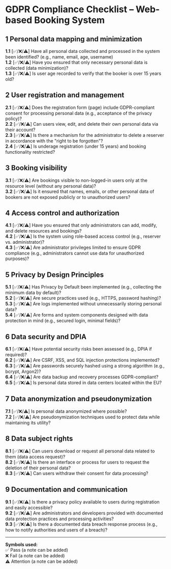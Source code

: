 # GDPR Compliance Checklist – Web-based Booking System

## 1 Personal data mapping and minimization
**1.1** [✅/❌/⚠️] Have all personal data collected and processed in the system been identified? (e.g., name, email, age, username)  
**1.2** [✅/❌/⚠️] Have you ensured that only necessary personal data is collected (data minimization)?  
**1.3** [✅/❌/⚠️] Is user age recorded to verify that the booker is over 15 years old?  

## 2 User registration and management  
**2.1** [✅/❌/⚠️] Does the registration form (page) include GDPR-compliant consent for processing personal data (e.g., acceptance of the privacy policy)?  
**2.2** [✅/❌/⚠️] Can users view, edit, and delete their own personal data via their account?  
**2.3** [✅/❌/⚠️] Is there a mechanism for the administrator to delete a reserver in accordance with the "right to be forgotten"?  
**2.4** [✅/❌/⚠️] Is underage registration (under 15 years) and booking functionality restricted?  

## 3 Booking visibility  
**3.1** [✅/❌/⚠️] Are bookings visible to non-logged-in users only at the resource level (without any personal data)?  
**3.2** [✅/❌/⚠️] Is it ensured that names, emails, or other personal data of bookers are not exposed publicly or to unauthorized users?  

## 4 Access control and authorization  
**4.1** [✅/❌/⚠️] Have you ensured that only administrators can add, modify, and delete resources and bookings?  
**4.2** [✅/❌/⚠️] Is the system using role-based access control (e.g., reserver vs. administrator)?  
**4.3** [✅/❌/⚠️] Are administrator privileges limited to ensure GDPR compliance (e.g., administrators cannot use data for unauthorized purposes)?  

## 5 Privacy by Design Principles  
**5.1** [✅/❌/⚠️] Has Privacy by Default been implemented (e.g., collecting the minimum data by default)?  
**5.2** [✅/❌/⚠️] Are secure practices used (e.g., HTTPS, password hashing)?  
**5.3** [✅/❌/⚠️] Are logs implemented without unnecessarily storing personal data?  
**5.4** [✅/❌/⚠️] Are forms and system components designed with data protection in mind (e.g., secured login, minimal fields)?  

## 6 Data security and DPIA  
**6.1** [✅/❌/⚠️] Have potential security risks been assessed (e.g., DPIA if required)?  
**6.2** [✅/❌/⚠️] Are CSRF, XSS, and SQL injection protections implemented?  
**6.3** [✅/❌/⚠️] Are passwords securely hashed using a strong algorithm (e.g., bcrypt, Argon2)?  
**6.4** [✅/❌/⚠️] Are data backup and recovery processes GDPR-compliant?  
**6.5** [✅/❌/⚠️] Is personal data stored in data centers located within the EU?

## 7 Data anonymization and pseudonymization  
**7.1** [✅/❌/⚠️] Is personal data anonymized where possible?  
**7.2** [✅/❌/⚠️] Are pseudonymization techniques used to protect data while maintaining its utility?  

## 8 Data subject rights  
**8.1** [✅/❌/⚠️] Can users download or request all personal data related to them (data access request)?  
**8.2** [✅/❌/⚠️] Is there an interface or process for users to request the deletion of their personal data?  
**8.3** [✅/❌/⚠️] Can users withdraw their consent for data processing?  

## 9 Documentation and communication  
**9.1** [✅/❌/⚠️] Is there a privacy policy available to users during registration and easily accessible?  
**9.2** [✅/❌/⚠️] Are administrators and developers provided with documented data protection practices and processing activities?  
**9.3** [✅/❌/⚠️] Is there a documented data breach response process (e.g., how to notify authorities and users of a breach)?  

---

**Symbols used:**  
✅ Pass (a note can be added)  
❌ Fail (a note can be added)  
⚠️ Attention (a note can be added)
